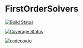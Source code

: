 # FirstOrderSolvers

[![Build Status](https://travis-ci.org/mfalt/FirstOrderSolvers.jl.svg?branch=master)](https://travis-ci.org/mfalt/FirstOrderSolvers.jl)

[![Coverage Status](https://coveralls.io/repos/mfalt/FirstOrderSolvers.jl/badge.svg?branch=master&service=github)](https://coveralls.io/github/mfalt/FirstOrderSolvers.jl?branch=master)

[![codecov.io](http://codecov.io/github/mfalt/FirstOrderSolvers.jl/coverage.svg?branch=master)](http://codecov.io/github/mfalt/FirstOrderSolvers.jl?branch=master)
